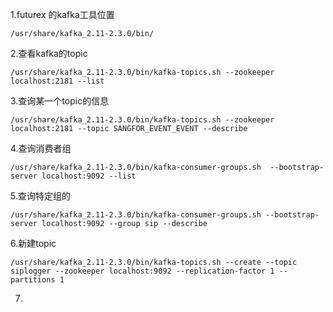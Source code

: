 

1.futurex 的kafka工具位置

```shell
/usr/share/kafka_2.11-2.3.0/bin/
```

2.查看kafka的topic

```shell
/usr/share/kafka_2.11-2.3.0/bin/kafka-topics.sh --zookeeper localhost:2181 --list
```

3.查询某一个topic的信息

```shell
/usr/share/kafka_2.11-2.3.0/bin/kafka-topics.sh --zookeeper localhost:2181 --topic SANGFOR_EVENT_EVENT --describe
```

4.查询消费者组

```shell
/usr/share/kafka_2.11-2.3.0/bin/kafka-consumer-groups.sh  --bootstrap-server localhost:9092 --list
```

5.查询特定组的

```shell
/usr/share/kafka_2.11-2.3.0/bin/kafka-consumer-groups.sh --bootstrap-server localhost:9092 --group sip --describe
```

6.新建topic

```shell
/usr/share/kafka_2.11-2.3.0/bin/kafka-topics.sh --create --topic siplogger --zookeeper localhost:9092 --replication-factor 1 --partitions 1 
```

7.